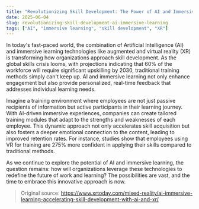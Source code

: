 ```yaml
---
title: "Revolutionizing Skill Development: The Power of AI and Immersive Learning"
date: 2025-06-04
slug: revolutionizing-skill-development-ai-immersive-learning
tags: ["AI", "immersive learning", "skill development", "XR"]
---
```


In today's fast-paced world, the combination of Artificial Intelligence (AI) and immersive learning technologies like augmented and virtual reality (XR) is transforming how organizations approach skill development. As the global skills crisis looms, with projections indicating that 60% of the workforce will require significant upskilling by 2030, traditional training methods simply can't keep up. AI and immersive learning not only enhance engagement but also provide personalized, real-time feedback that addresses individual learning needs.

Imagine a training environment where employees are not just passive recipients of information but active participants in their learning journey. With AI-driven immersive experiences, companies can create tailored training modules that adapt to the strengths and weaknesses of each employee. This dynamic approach not only accelerates skill acquisition but also fosters a deeper emotional connection to the content, leading to improved retention rates. For instance, studies show that employees using VR for training are 275% more confident in applying their skills compared to traditional methods.

As we continue to explore the potential of AI and immersive learning, the question remains: how will organizations leverage these technologies to redefine the future of work and learning? The possibilities are vast, and the time to embrace this innovative approach is now.

> Original source: https://www.xrtoday.com/mixed-reality/ai-immersive-learning-accelerating-skill-development-with-ai-and-xr/